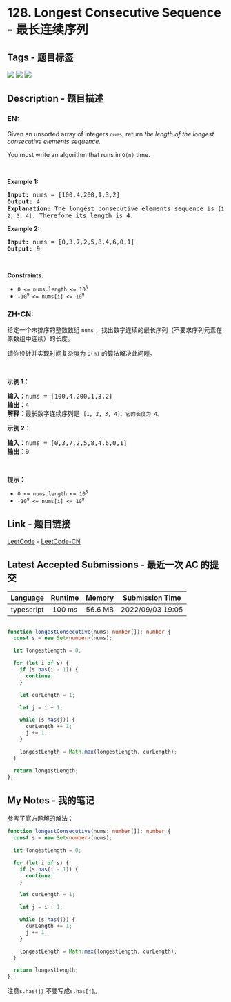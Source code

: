 
# 128. Longest Consecutive Sequence - 最长连续序列

## Tags - 题目标签

 <img src="https://img.shields.io/badge/Union Find-并查集-blue.svg">   <img src="https://img.shields.io/badge/Array-数组-blue.svg">   <img src="https://img.shields.io/badge/Hash Table-哈希表-blue.svg">  


## Description - 题目描述

### EN:
<p>Given an unsorted array of integers <code>nums</code>, return <em>the length of the longest consecutive elements sequence.</em></p>

<p>You must write an algorithm that runs in&nbsp;<code>O(n)</code>&nbsp;time.</p>

<p>&nbsp;</p>
<p><strong>Example 1:</strong></p>

<pre>
<strong>Input:</strong> nums = [100,4,200,1,3,2]
<strong>Output:</strong> 4
<strong>Explanation:</strong> The longest consecutive elements sequence is <code>[1, 2, 3, 4]</code>. Therefore its length is 4.
</pre>

<p><strong>Example 2:</strong></p>

<pre>
<strong>Input:</strong> nums = [0,3,7,2,5,8,4,6,0,1]
<strong>Output:</strong> 9
</pre>

<p>&nbsp;</p>
<p><strong>Constraints:</strong></p>

<ul>
	<li><code>0 &lt;= nums.length &lt;= 10<sup>5</sup></code></li>
	<li><code>-10<sup>9</sup> &lt;= nums[i] &lt;= 10<sup>9</sup></code></li>
</ul>


### ZH-CN:
<p>给定一个未排序的整数数组 <code>nums</code> ，找出数字连续的最长序列（不要求序列元素在原数组中连续）的长度。</p>

<p>请你设计并实现时间复杂度为 <code>O(n)</code><em> </em>的算法解决此问题。</p>

<p> </p>

<p><strong>示例 1：</strong></p>

<pre>
<strong>输入：</strong>nums = [100,4,200,1,3,2]
<strong>输出：</strong>4
<strong>解释：</strong>最长数字连续序列是 <code>[1, 2, 3, 4]。它的长度为 4。</code></pre>

<p><strong>示例 2：</strong></p>

<pre>
<strong>输入：</strong>nums = [0,3,7,2,5,8,4,6,0,1]
<strong>输出：</strong>9
</pre>

<p> </p>

<p><strong>提示：</strong></p>

<ul>
	<li><code>0 <= nums.length <= 10<sup>5</sup></code></li>
	<li><code>-10<sup>9</sup> <= nums[i] <= 10<sup>9</sup></code></li>
</ul>



## Link - 题目链接

[LeetCode](https://leetcode.com/problems/longest-consecutive-sequence/description/)  -  [LeetCode-CN](https://leetcode.cn/problems/longest-consecutive-sequence/description/)
## Latest Accepted Submissions - 最近一次 AC 的提交


| Language | Runtime | Memory | Submission Time |
|:---:|:---:|:---:|:---:|
| typescript  | 100 ms | 56.6 MB | 2022/09/03 19:05 |

```typescript

function longestConsecutive(nums: number[]): number {
  const s = new Set<number>(nums);

  let longestLength = 0;

  for (let i of s) {
    if (s.has(i - 1)) {
      continue;
    }

    let curLength = 1;

    let j = i + 1;

    while (s.has(j)) {
      curLength += 1;
      j += 1;
    }

    longestLength = Math.max(longestLength, curLength);
  }

  return longestLength;
};

```
## My Notes - 我的笔记


参考了官方题解的解法：
```typescript
function longestConsecutive(nums: number[]): number {
  const s = new Set<number>(nums);

  let longestLength = 0;

  for (let i of s) {
    if (s.has(i - 1)) {
      continue;
    }

    let curLength = 1;

    let j = i + 1;

    while (s.has(j)) {
      curLength += 1;
      j += 1;
    }

    longestLength = Math.max(longestLength, curLength);
  }

  return longestLength;
};
```

注意```s.has(j)``` 不要写成```s.has[j]```。


